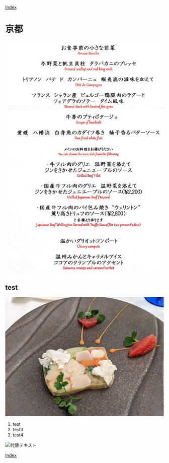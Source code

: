  [Index](../index.md)

# 京都

![代替テキスト](menu.jpg)

## test

![代替テキスト](PXL_20220129_025647692.jpg)

1. test
2. test3
3. test4

![代替テキスト](https://trello.com/b/3S4M7lAm/todo)

[Index](../index)
